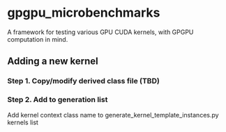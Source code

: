 # gpgpu_microbenchmarks
A framework for testing various GPU CUDA kernels, with GPGPU computation in mind.


## Adding a new kernel
### Step 1. Copy/modify derived class file (TBD)
### Step 2. Add to generation list
Add kernel context class name to generate_kernel_template_instances.py kernels list

